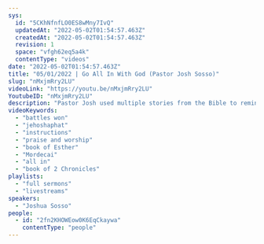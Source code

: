 ```yaml
---
sys:
  id: "5CKhNfnfLO0ES8wMny7IvQ"
  updatedAt: "2022-05-02T01:54:57.463Z"
  createdAt: "2022-05-02T01:54:57.463Z"
  revision: 1
  space: "vfgh62eq5a4k"
  contentType: "videos"
date: "2022-05-02T01:54:57.463Z"
title: "05/01/2022 | Go All In With God (Pastor Josh Sosso)"
slug: "nMxjmRry2LU"
videoLink: "https://youtu.be/nMxjmRry2LU"
YoutubeID: "nMxjmRry2LU"
description: "Pastor Josh used multiple stories from the Bible to remind us of how to prepare for battles that are coming. He talks about Jehoshaphat and how he followed the Lord's instructions to praise not knowing the outcome. Then the Lord had their enemies defeated while they were praising. He also references the story of Esther and how God honored Mordecai when he didn't know of the plans of people trying to kill him. God is setting the stage for us to take over; all we have to do is go all in with him and praise him. This sermon was delivered at Freedom Fellowship Church International in San Antonio, TX."
videoKeywords:
  - "battles won"
  - "jehoshaphat"
  - "instructions"
  - "praise and worship"
  - "book of Esther"
  - "Mordecai"
  - "all in"
  - "book of 2 Chronicles"
playlists:
  - "full sermons"
  - "livestreams"
speakers:
  - "Joshua Sosso"
people:
  - id: "2fn2KHOWEow0K6EqCkaywa"
    contentType: "people"
---
```

